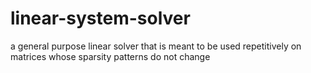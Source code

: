 # linear-system-solver
a general purpose linear solver that is meant to be used repetitively on matrices whose sparsity patterns do not change
